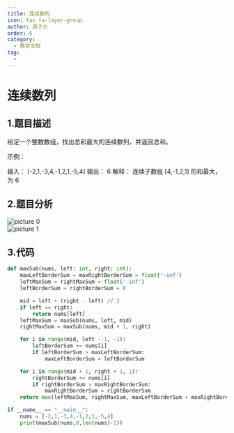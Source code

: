 ```yaml
---
title: 连续数列
icon: fas fa-layer-group
author: 周子力
order: 6
category:
  - 教学文档
tag:
  - 
---
```

# 连续数列
## 1.题目描述
给定一个整数数组，找出总和最大的连续数列，并返回总和。

示例：

输入： [-2,1,-3,4,-1,2,1,-5,4]
输出： 6
解释： 连续子数组 [4,-1,2,1] 的和最大，为 6
## 2.题目分析
![picture 0](https://oss.docs.z-xin.net/3a638ee9196a673999e4492a196df53230e88c0ed3a370283782921aa58959c1.png)  
![picture 1](https://oss.docs.z-xin.net/e6ea50945e7ba52da2b545f94eba61d52e0051901d683f06230d039085243d10.png)  

## 3.代码
```python
def maxSub(nums, left: int, right: int):
    maxLeftBorderSum = maxRightBorderSum = float('-inf')
    leftMaxSum = rightMaxSum = float('-inf')
    leftBorderSum = rightBorderSum = 0

    mid = left + (right - left) // 2
    if left == right:
        return nums[left]
    leftMaxSum = maxSub(nums, left, mid)
    rightMaxSum = maxSub(nums, mid + 1, right)

    for i in range(mid, left - 1, -1):
        leftBorderSum += nums[i]
        if leftBorderSum > maxLeftBorderSum:
            maxLeftBorderSum = leftBorderSum

    for i in range(mid + 1, right + 1, 1):
        rightBorderSum += nums[i]
        if rightBorderSum > maxRightBorderSum:
            maxRightBorderSum = rightBorderSum
    return max(leftMaxSum, rightMaxSum, maxLeftBorderSum + maxRightBorderSum)

if __name__ == "__main__":
    nums = [-2,1,-3,4,-1,2,1,-5,4]
    print(maxSub(nums,0,len(nums)-1))
```